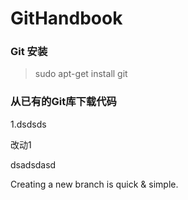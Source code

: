 # GitHandbook
### Git 安装
> sudo apt-get install git

### 从已有的Git库下载代码
1.dsdsds

改动1

dsadsdasd

Creating a new branch is quick & simple.
